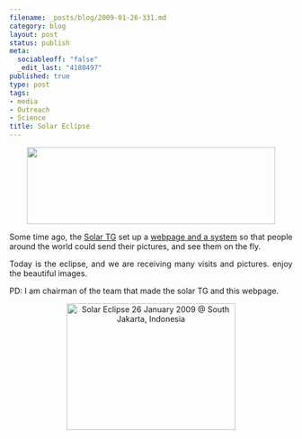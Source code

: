 ```yaml
--- 
filename: _posts/blog/2009-01-26-331.md
category: blog
layout: post
status: publish
meta: 
  sociableoff: "false"
  _edit_last: "4180497"
published: true
type: post
tags: 
- media
- Outreach
- Science
title: Solar Eclipse
---
```

<!--:en-->
<p style="text-align:center;"><a href="https://eclipse26jan09.wordpress.com/"><img class="aligncenter" title="Solar TG eclipse page" src="https://eclipse26jan09.files.wordpress.com/2009/01/eclipse_banner_webpage_small.jpg" alt="" width="442" height="137" /></a></p>
<p style="text-align:justify;">Some time ago, the <a href="https://solarastronomy2009.org/">Solar TG</a> set up a <a href="https://eclipse26jan09.wordpress.com/">webpage and a system</a> so that people around the world could send their pictures, and see them on the fly.</p>
<p style="text-align:justify;">Today is the eclipse, and we are receiving many visits and pictures. enjoy the beautiful images.</p>
<p style="text-align:justify;">PD: I am chairman of the team that made the solar TG and this webpage.</p>
<p style="text-align:justify;"></p>
<p style="text-align:center;"><a title="Solar Eclipse 26 January 2009 @ South Jakarta, Indonesia by brunosan, on Flickr" href="https://www.flickr.com/photos/nasonurb/3227796081/"><img class="aligncenter" src="https://farm4.static.flickr.com/3368/3227796081_1b360f1f0a.jpg" alt="Solar Eclipse 26 January 2009 @ South Jakarta, Indonesia" width="300" height="225" /></a></p>

<!--:--><!--:es-->
<div>
<p style="text-align:center;"><span style="color:#0000ee;"><span style="text-decoration:underline;">

</span></span>

</div>
<!--:-->
